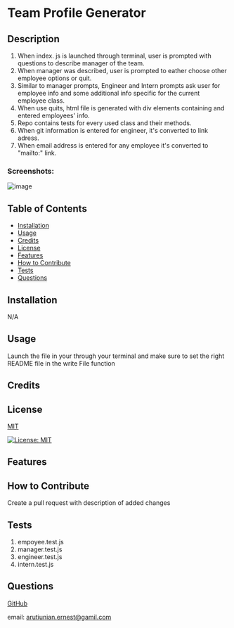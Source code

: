 # Team Profile Generator
 
## Description

1. When index. js is launched through terminal, user is prompted with questions to describe manager of the team.
2. When manager was described, user is prompted to eather choose other employee options or quit.
3. Similar to manager prompts, Engineer and Intern prompts ask user for employee info and some additional info specific for the current employee class.
4. When use quits, html file is generated with div elements containing and entered employees' info.
5. Repo contains tests for every used class and their methods.
6. When git information is entered for engineer, it's converted to link adress.
7. When email address is entered for any employee it's converted to "mailto:" link.

### Screenshots:
![image](https://user-images.githubusercontent.com/82740498/122153880-da880a00-ce31-11eb-858f-26f36432053e.png)


## Table of Contents
- [Installation](#installation)
- [Usage](#usage)
- [Credits](#credits)
- [License](#license)
- [Features](#features)
- [How to Contribute](#how-to-contribute)
- [Tests](#tests)
- [Questions](#questions) 

## Installation 

N/A

## Usage 

Launch the file in your through your terminal and make sure to set the right README file in the write File function

## Credits 

## License 

[MIT](https://choosealicense.com/licenses/mit/)

[![License: MIT](https://img.shields.io/badge/License-MIT-yellow.svg)](https://opensource.org/licenses/MIT)

## Features 

## How to Contribute 

Create a pull request with description of added changes

## Tests 

1. empoyee.test.js
2. manager.test.js
3. engineer.test.js
4. intern.test.js


## Questions 

[GitHub](https://github.com/ErnestAr)

email: arutiunian.ernest@gamil.com

